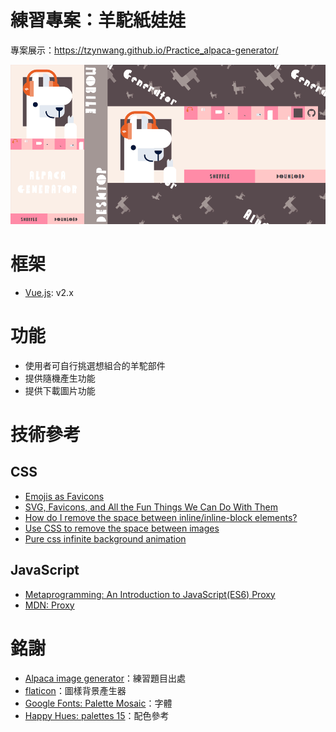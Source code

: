# 練習專案：羊駝紙娃娃

專案展示：https://tzynwang.github.io/Practice_alpaca-generator/

![alpaca screenshot](./.README/alpacaScreenshot.png)

# 框架
- [Vue.js](https://vuejs.org/): v2.x

# 功能
- 使用者可自行挑選想組合的羊駝部件
- 提供隨機產生功能
- 提供下載圖片功能

# 技術參考
## CSS
- [Emojis as Favicons](https://css-tricks.com/emojis-as-favicons/)
- [SVG, Favicons, and All the Fun Things We Can Do With Them](https://css-tricks.com/svg-favicons-and-all-the-fun-things-we-can-do-with-them/)
- [How do I remove the space between inline/inline-block elements?](https://stackoverflow.com/questions/5078239/how-do-i-remove-the-space-between-inline-inline-block-elements)
- [Use CSS to remove the space between images](https://stackoverflow.com/questions/7641678/use-css-to-remove-the-space-between-images)
- [Pure css infinite background animation](https://codepen.io/kootoopas/pen/reyqg)
## JavaScript
- [Metaprogramming: An Introduction to JavaScript(ES6) Proxy](https://blog.greenroots.info/metaprogramming-an-introduction-to-javascriptes6-proxy)
- [MDN: Proxy](https://developer.mozilla.org/en-US/docs/Web/JavaScript/Reference/Global_Objects/Proxy)

# 銘謝
- [Alpaca image generator](https://www.codementor.io/projects/web/alpaca-image-generator-website-ce2oc0eus8)：練習題目出處
- [flaticon](https://www.flaticon.com/pattern/)：圖樣背景產生器
- [Google Fonts: Palette Mosaic](https://fonts.google.com/specimen/Palette+Mosaic)：字體
- [Happy Hues: palettes 15](https://www.happyhues.co/palettes/15)：配色參考